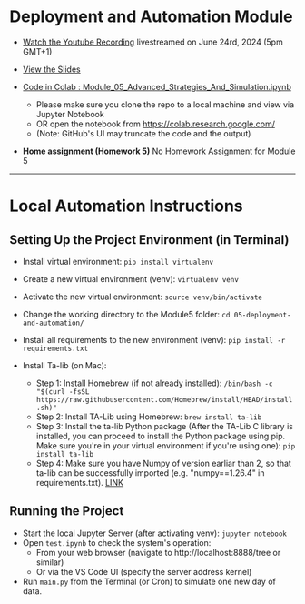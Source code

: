 # Deployment and Automation Module

- [Watch the Youtube Recording](https://www.youtube.com/watch?v=tk7UoILcJ34) livestreamed on June 24rd, 2024 (5pm GMT+1)

- [View the Slides](https://docs.google.com/presentation/d/e/2PACX-1vSYzqwh8LkFDc2v-3BEr2UnFe5ifL5Hp3a5iWbjhJ86xjtaLu7HrIMH82JU4yOO7NcY9c5pcnDui6gG/pub?start=false&loop=false&delayms=3000)  

- [Code in Colab : Module_05_Advanced_Strategies_And_Simulation.ipynb](https://github.com/DataTalksClub/stock-markets-analytics-zoomcamp/blob/main/05-deployment-and-automation/Module_05_Advanced_Strategies_And_Simulation.ipynb) 
  * Please make sure you clone the repo to a local machine and view via Jupyter Notebook 
  * OR open the notebook from https://colab.research.google.com/ 
  * (Note: GitHub's UI may truncate the code and the output) 

- **Home assignment (Homework 5)** No Homework Assignment for Module 5

---
# Local Automation Instructions

## Setting Up the Project Environment (in Terminal)

* Install virtual environment: `pip install virtualenv`
* Create a new virtual environment (venv): `virtualenv venv`
* Activate the new virtual environment: `source venv/bin/activate`
* Change the working directory to the Module5 folder: `cd 05-deployment-and-automation/`
* Install all requirements to the new environment (venv): `pip install -r requirements.txt`

* Install Ta-lib (on Mac):
  * Step 1: Install Homebrew (if not already installed): `/bin/bash -c "$(curl -fsSL https://raw.githubusercontent.com/Homebrew/install/HEAD/install.sh)"`
  * Step 2: Install TA-Lib using Homebrew: `brew install ta-lib`
  * Step 3: Install the ta-lib Python package (After the TA-Lib C library is installed, you can proceed to install the Python package using pip. Make sure you're in your virtual environment if you're using one):
`pip install ta-lib`
  * Step 4: Make sure you have Numpy of version earliar than 2, so that ta-lib can be successfully imported (e.g. "numpy==1.26.4" in requirements.txt). [LINK](https://stackoverflow.com/questions/78634235/numpy-dtype-size-changed-may-indicate-binary-incompatibility-expected-96-from)

## Running the Project

* Start the local Jupyter Server (after activating venv): `jupyter notebook`
* Open `test.ipynb` to check the system's operation:
  * From your web browser (navigate to http://localhost:8888/tree or similar)
  * Or via the VS Code UI (specify the server address kernel) 
* Run `main.py` from the Terminal (or Cron) to simulate one new day of data.
